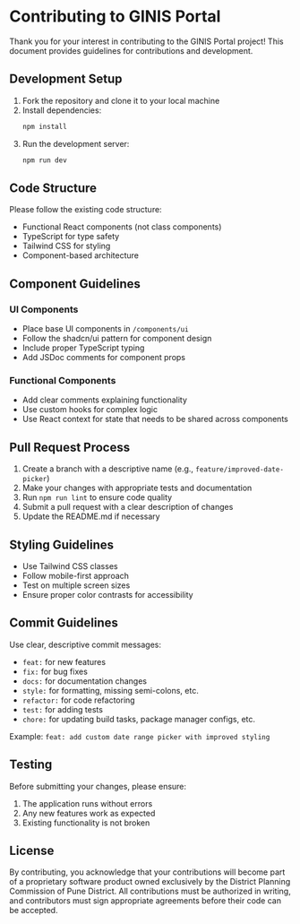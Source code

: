 # Contributing to GINIS Portal

Thank you for your interest in contributing to the GINIS Portal project! This document provides guidelines for contributions and development.

## Development Setup

1. Fork the repository and clone it to your local machine
2. Install dependencies:
   ```bash
   npm install
   ```
3. Run the development server:
   ```bash
   npm run dev
   ```

## Code Structure

Please follow the existing code structure:

- Functional React components (not class components)
- TypeScript for type safety
- Tailwind CSS for styling
- Component-based architecture

## Component Guidelines

### UI Components

- Place base UI components in `/components/ui`
- Follow the shadcn/ui pattern for component design
- Include proper TypeScript typing
- Add JSDoc comments for component props

### Functional Components

- Add clear comments explaining functionality
- Use custom hooks for complex logic
- Use React context for state that needs to be shared across components

## Pull Request Process

1. Create a branch with a descriptive name (e.g., `feature/improved-date-picker`)
2. Make your changes with appropriate tests and documentation
3. Run `npm run lint` to ensure code quality
4. Submit a pull request with a clear description of changes
5. Update the README.md if necessary

## Styling Guidelines

- Use Tailwind CSS classes
- Follow mobile-first approach
- Test on multiple screen sizes
- Ensure proper color contrasts for accessibility

## Commit Guidelines

Use clear, descriptive commit messages:

- `feat:` for new features
- `fix:` for bug fixes
- `docs:` for documentation changes
- `style:` for formatting, missing semi-colons, etc.
- `refactor:` for code refactoring
- `test:` for adding tests
- `chore:` for updating build tasks, package manager configs, etc.

Example: `feat: add custom date range picker with improved styling`

## Testing

Before submitting your changes, please ensure:

1. The application runs without errors
2. Any new features work as expected
3. Existing functionality is not broken

## License

By contributing, you acknowledge that your contributions will become part of a proprietary software product owned exclusively by the District Planning Commission of Pune District. All contributions must be authorized in writing, and contributors must sign appropriate agreements before their code can be accepted. 